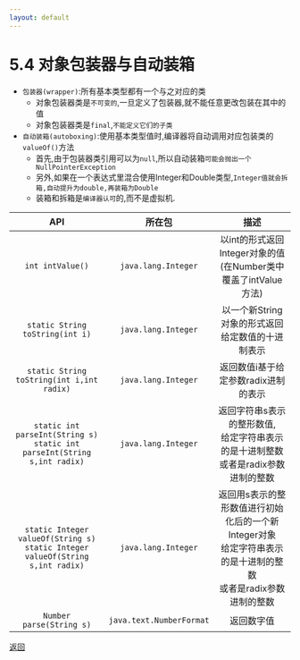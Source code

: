 ```yaml
---
layout: default
---
```


# 5.4 对象包装器与自动装箱
+ `包装器(wrapper)`:所有基本类型都有一个与之对应的类
    - 对象包装器类是`不可变的`,一旦定义了包装器,就不能任意更改包装在其中的值    
    - 对象包装器类是`final`,`不能定义它们的子类`  
+ `自动装箱(autoboxing)`:使用基本类型值时,编译器将自动调用对应包装类的`valueOf()`方法  
    - 首先,由于包装器类引用可以为`null`,所以自动装箱`可能会抛出一个NullPointerException`
    - 另外,如果在一个表达式里混合使用Integer和Double类型,`Integer值就会拆箱,自动提升为double,再装箱为Double`  
    - 装箱和拆箱是`编译器认可`的,而不是虚拟机.  
 
 |API|所在包|描述|
 |:---:|:---:|:---:|
 |`int intValue()`|`java.lang.Integer`|以int的形式返回Integer对象的值(在Number类中覆盖了intValue方法)|
 |`static String toString(int i)`|`java.lang.Integer`|以一个新String对象的形式返回给定数值的十进制表示|
 |`static String toString(int i,int radix)`|`java.lang.Integer`|返回数值i基于给定参数radix进制的表示|
 |`static int parseInt(String s)`<br>`static int parseInt(String s,int radix)`|`java.lang.Integer`|返回字符串s表示的整形数值,<br>给定字符串表示的是十进制整数<br>或者是radix参数进制的整数|  
 |`static Integer valueOf(String s)`<br>`static Integer valueOf(String s,int radix)`|`java.lang.Integer`|返回用s表示的整形数值进行初始化后的一个新Integer对象<br>给定字符串表示的是十进制的整数<br>或者是radix参数进制的整数|
 |`Number parse(String s)`|`java.text.NumberFormat`|返回数字值|

[返回](./menu)